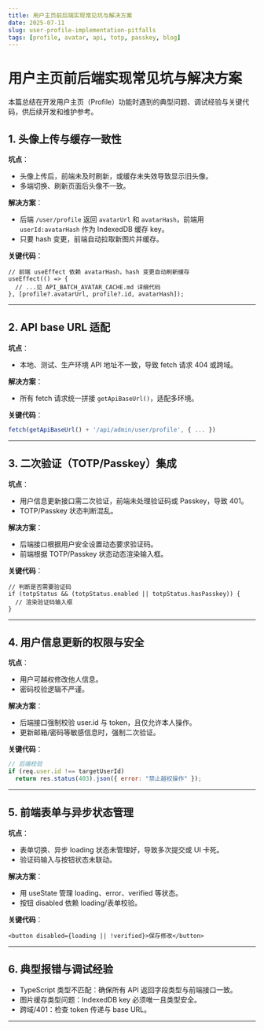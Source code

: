 ```yaml
---
title: 用户主页前后端实现常见坑与解决方案
date: 2025-07-11
slug: user-profile-implementation-pitfalls
tags: [profile, avatar, api, totp, passkey, blog]
---
```


# 用户主页前后端实现常见坑与解决方案

本篇总结在开发用户主页（Profile）功能时遇到的典型问题、调试经验与关键代码，供后续开发和维护参考。

## 1. 头像上传与缓存一致性

**坑点**：

- 头像上传后，前端未及时刷新，或缓存未失效导致显示旧头像。
- 多端切换、刷新页面后头像不一致。

**解决方案**：

- 后端 `/user/profile` 返回 `avatarUrl` 和 `avatarHash`，前端用 `userId:avatarHash` 作为 IndexedDB 缓存 key。
- 只要 hash 变更，前端自动拉取新图片并缓存。

**关键代码**：

```tsx
// 前端 useEffect 依赖 avatarHash，hash 变更自动刷新缓存
useEffect(() => {
  // ...见 API_BATCH_AVATAR_CACHE.md 详细代码
}, [profile?.avatarUrl, profile?.id, avatarHash]);
```

---

## 2. API base URL 适配

**坑点**：

- 本地、测试、生产环境 API 地址不一致，导致 fetch 请求 404 或跨域。

**解决方案**：

- 所有 fetch 请求统一拼接 `getApiBaseUrl()`，适配多环境。

**关键代码**：

```ts
fetch(getApiBaseUrl() + '/api/admin/user/profile', { ... })
```

---

## 3. 二次验证（TOTP/Passkey）集成

**坑点**：

- 用户信息更新接口需二次验证，前端未处理验证码或 Passkey，导致 401。
- TOTP/Passkey 状态判断混乱。

**解决方案**：

- 后端接口根据用户安全设置动态要求验证码。
- 前端根据 TOTP/Passkey 状态动态渲染输入框。

**关键代码**：

```tsx
// 判断是否需要验证码
if (totpStatus && (totpStatus.enabled || totpStatus.hasPasskey)) {
  // 渲染验证码输入框
}
```

---

## 4. 用户信息更新的权限与安全

**坑点**：

- 用户可越权修改他人信息。
- 密码校验逻辑不严谨。

**解决方案**：

- 后端接口强制校验 user.id 与 token，且仅允许本人操作。
- 更新邮箱/密码等敏感信息时，强制二次验证。

**关键代码**：

```js
// 后端校验
if (req.user.id !== targetUserId)
  return res.status(403).json({ error: "禁止越权操作" });
```

---

## 5. 前端表单与异步状态管理

**坑点**：

- 表单切换、异步 loading 状态未管理好，导致多次提交或 UI 卡死。
- 验证码输入与按钮状态未联动。

**解决方案**：

- 用 useState 管理 loading、error、verified 等状态。
- 按钮 disabled 依赖 loading/表单校验。

**关键代码**：

```tsx
<button disabled={loading || !verified}>保存修改</button>
```

---

## 6. 典型报错与调试经验

- TypeScript 类型不匹配：确保所有 API 返回字段类型与前端接口一致。
- 图片缓存类型问题：IndexedDB key 必须唯一且类型安全。
- 跨域/401：检查 token 传递与 base URL。

---
